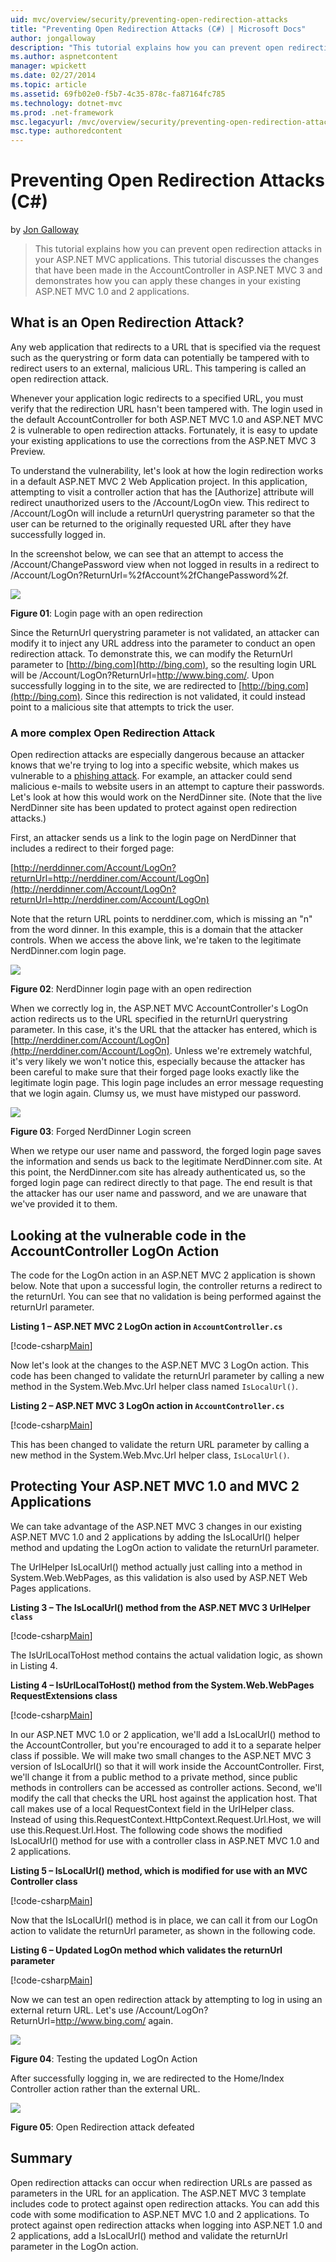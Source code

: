 ```yaml
---
uid: mvc/overview/security/preventing-open-redirection-attacks
title: "Preventing Open Redirection Attacks (C#) | Microsoft Docs"
author: jongalloway
description: "This tutorial explains how you can prevent open redirection attacks in your ASP.NET MVC applications. This tutorial discusses the changes that have been made..."
ms.author: aspnetcontent
manager: wpickett
ms.date: 02/27/2014
ms.topic: article
ms.assetid: 69fb02e0-f5b7-4c35-878c-fa87164fc785
ms.technology: dotnet-mvc
ms.prod: .net-framework
msc.legacyurl: /mvc/overview/security/preventing-open-redirection-attacks
msc.type: authoredcontent
---
```

Preventing Open Redirection Attacks (C#)
====================
by [Jon Galloway](https://github.com/jongalloway)

> This tutorial explains how you can prevent open redirection attacks in your ASP.NET MVC applications. This tutorial discusses the changes that have been made in the AccountController in ASP.NET MVC 3 and demonstrates how you can apply these changes in your existing ASP.NET MVC 1.0 and 2 applications.


## What is an Open Redirection Attack?

Any web application that redirects to a URL that is specified via the request such as the querystring or form data can potentially be tampered with to redirect users to an external, malicious URL. This tampering is called an open redirection attack.

Whenever your application logic redirects to a specified URL, you must verify that the redirection URL hasn't been tampered with. The login used in the default AccountController for both ASP.NET MVC 1.0 and ASP.NET MVC 2 is vulnerable to open redirection attacks. Fortunately, it is easy to update your existing applications to use the corrections from the ASP.NET MVC 3 Preview.

To understand the vulnerability, let's look at how the login redirection works in a default ASP.NET MVC 2 Web Application project. In this application, attempting to visit a controller action that has the [Authorize] attribute will redirect unauthorized users to the /Account/LogOn view. This redirect to /Account/LogOn will include a returnUrl querystring parameter so that the user can be returned to the originally requested URL after they have successfully logged in.

In the screenshot below, we can see that an attempt to access the /Account/ChangePassword view when not logged in results in a redirect to /Account/LogOn?ReturnUrl=%2fAccount%2fChangePassword%2f.

[![](preventing-open-redirection-attacks/_static/image2.png)](preventing-open-redirection-attacks/_static/image1.png)

**Figure 01**: Login page with an open redirection

Since the ReturnUrl querystring parameter is not validated, an attacker can modify it to inject any URL address into the parameter to conduct an open redirection attack. To demonstrate this, we can modify the ReturnUrl parameter to [http://bing.com](http://bing.com), so the resulting login URL will be /Account/LogOn?ReturnUrl=http://www.bing.com/. Upon successfully logging in to the site, we are redirected to [http://bing.com](http://bing.com). Since this redirection is not validated, it could instead point to a malicious site that attempts to trick the user.

### A more complex Open Redirection Attack

Open redirection attacks are especially dangerous because an attacker knows that we're trying to log into a specific website, which makes us vulnerable to a [phishing attack](https://www.microsoft.com/protect/fraud/phishing/symptoms.aspx). For example, an attacker could send malicious e-mails to website users in an attempt to capture their passwords. Let's look at how this would work on the NerdDinner site. (Note that the live NerdDinner site has been updated to protect against open redirection attacks.)

First, an attacker sends us a link to the login page on NerdDinner that includes a redirect to their forged page:

[http://nerddinner.com/Account/LogOn?returnUrl=http://nerddiner.com/Account/LogOn](http://nerddinner.com/Account/LogOn?returnUrl=http://nerddiner.com/Account/LogOn)

Note that the return URL points to nerddiner.com, which is missing an "n" from the word dinner. In this example, this is a domain that the attacker controls. When we access the above link, we're taken to the legitimate NerdDinner.com login page.

[![](preventing-open-redirection-attacks/_static/image4.png)](preventing-open-redirection-attacks/_static/image3.png)

**Figure 02**: NerdDinner login page with an open redirection

When we correctly log in, the ASP.NET MVC AccountController's LogOn action redirects us to the URL specified in the returnUrl querystring parameter. In this case, it's the URL that the attacker has entered, which is [http://nerddiner.com/Account/LogOn](http://nerddiner.com/Account/LogOn). Unless we're extremely watchful, it's very likely we won't notice this, especially because the attacker has been careful to make sure that their forged page looks exactly like the legitimate login page. This login page includes an error message requesting that we login again. Clumsy us, we must have mistyped our password.

[![](preventing-open-redirection-attacks/_static/image6.png)](preventing-open-redirection-attacks/_static/image5.png)

**Figure 03**: Forged NerdDinner Login screen

When we retype our user name and password, the forged login page saves the information and sends us back to the legitimate NerdDinner.com site. At this point, the NerdDinner.com site has already authenticated us, so the forged login page can redirect directly to that page. The end result is that the attacker has our user name and password, and we are unaware that we've provided it to them.

## Looking at the vulnerable code in the AccountController LogOn Action

The code for the LogOn action in an ASP.NET MVC 2 application is shown below. Note that upon a successful login, the controller returns a redirect to the returnUrl. You can see that no validation is being performed against the returnUrl parameter.

**Listing 1 – ASP.NET MVC 2 LogOn action in `AccountController.cs`**

[!code-csharp[Main](preventing-open-redirection-attacks/samples/sample1.cs)]

Now let's look at the changes to the ASP.NET MVC 3 LogOn action. This code has been changed to validate the returnUrl parameter by calling a new method in the System.Web.Mvc.Url helper class named `IsLocalUrl()`.

**Listing 2 – ASP.NET MVC 3 LogOn action in `AccountController.cs`**

[!code-csharp[Main](preventing-open-redirection-attacks/samples/sample2.cs)]

This has been changed to validate the return URL parameter by calling a new method in the System.Web.Mvc.Url helper class, `IsLocalUrl()`.

## Protecting Your ASP.NET MVC 1.0 and MVC 2 Applications

We can take advantage of the ASP.NET MVC 3 changes in our existing ASP.NET MVC 1.0 and 2 applications by adding the IsLocalUrl() helper method and updating the LogOn action to validate the returnUrl parameter.

The UrlHelper IsLocalUrl() method actually just calling into a method in System.Web.WebPages, as this validation is also used by ASP.NET Web Pages applications.

**Listing 3 – The IsLocalUrl() method from the ASP.NET MVC 3 UrlHelper `class`**

[!code-csharp[Main](preventing-open-redirection-attacks/samples/sample3.cs)]

The IsUrlLocalToHost method contains the actual validation logic, as shown in Listing 4.

**Listing 4 – IsUrlLocalToHost() method from the System.Web.WebPages RequestExtensions class**

[!code-csharp[Main](preventing-open-redirection-attacks/samples/sample4.cs)]

In our ASP.NET MVC 1.0 or 2 application, we'll add a IsLocalUrl() method to the AccountController, but you're encouraged to add it to a separate helper class if possible. We will make two small changes to the ASP.NET MVC 3 version of IsLocalUrl() so that it will work inside the AccountController. First, we'll change it from a public method to a private method, since public methods in controllers can be accessed as controller actions. Second, we'll modify the call that checks the URL host against the application host. That call makes use of a local RequestContext field in the UrlHelper class. Instead of using this.RequestContext.HttpContext.Request.Url.Host, we will use this.Request.Url.Host. The following code shows the modified IsLocalUrl() method for use with a controller class in ASP.NET MVC 1.0 and 2 applications.

**Listing 5 – IsLocalUrl() method, which is modified for use with an MVC Controller class**

[!code-csharp[Main](preventing-open-redirection-attacks/samples/sample5.cs)]

Now that the IsLocalUrl() method is in place, we can call it from our LogOn action to validate the returnUrl parameter, as shown in the following code.

**Listing 6 – Updated LogOn method which validates the returnUrl parameter**

[!code-csharp[Main](preventing-open-redirection-attacks/samples/sample6.cs)]

Now we can test an open redirection attack by attempting to log in using an external return URL. Let's use /Account/LogOn?ReturnUrl=http://www.bing.com/ again.

[![](preventing-open-redirection-attacks/_static/image8.png)](preventing-open-redirection-attacks/_static/image7.png)

**Figure 04**: Testing the updated LogOn Action

After successfully logging in, we are redirected to the Home/Index Controller action rather than the external URL.

[![](preventing-open-redirection-attacks/_static/image10.png)](preventing-open-redirection-attacks/_static/image9.png)

**Figure 05**: Open Redirection attack defeated

## Summary

Open redirection attacks can occur when redirection URLs are passed as parameters in the URL for an application. The ASP.NET MVC 3 template includes code to protect against open redirection attacks. You can add this code with some modification to ASP.NET MVC 1.0 and 2 applications. To protect against open redirection attacks when logging into ASP.NET 1.0 and 2 applications, add a IsLocalUrl() method and validate the returnUrl parameter in the LogOn action.